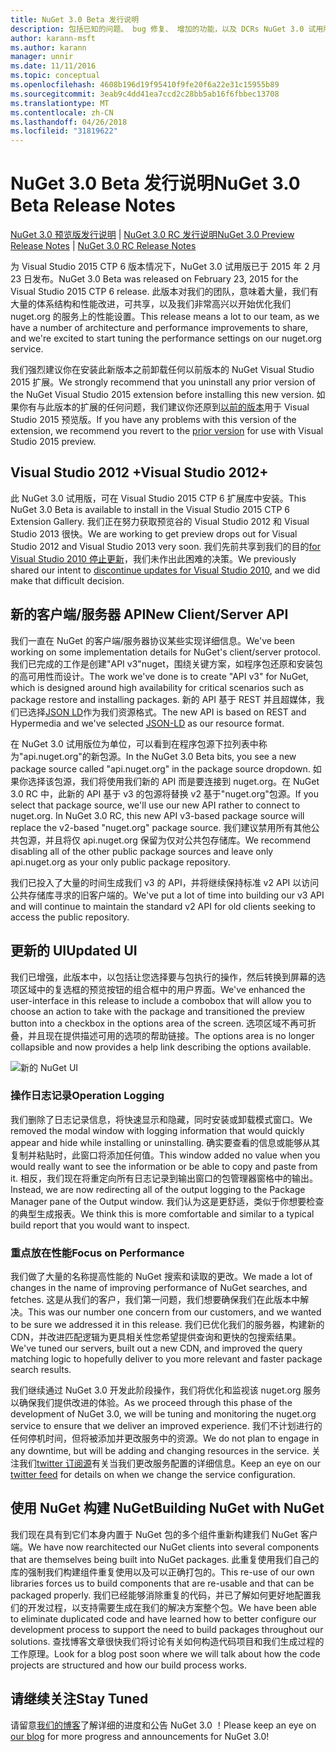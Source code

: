 ```yaml
---
title: NuGet 3.0 Beta 发行说明
description: 包括已知的问题、 bug 修复、 增加的功能，以及 DCRs NuGet 3.0 试用版的发行说明。
author: karann-msft
ms.author: karann
manager: unnir
ms.date: 11/11/2016
ms.topic: conceptual
ms.openlocfilehash: 4608b196d19f95410f9fe20f6a22e31c15955b89
ms.sourcegitcommit: 3eab9c4dd41ea7ccd2c28bb5ab16f6fbbec13708
ms.translationtype: MT
ms.contentlocale: zh-CN
ms.lasthandoff: 04/26/2018
ms.locfileid: "31819622"
---
```

# <a name="nuget-30-beta-release-notes"></a><span data-ttu-id="cbac7-103">NuGet 3.0 Beta 发行说明</span><span class="sxs-lookup"><span data-stu-id="cbac7-103">NuGet 3.0 Beta Release Notes</span></span>

<span data-ttu-id="cbac7-104">[NuGet 3.0 预览版发行说明](../release-notes/nuget-3.0-preview.md) | [NuGet 3.0 RC 发行说明](../release-notes/nuget-3.0-rc.md)</span><span class="sxs-lookup"><span data-stu-id="cbac7-104">[NuGet 3.0 Preview Release Notes](../release-notes/nuget-3.0-preview.md) | [NuGet 3.0 RC Release Notes](../release-notes/nuget-3.0-rc.md)</span></span>

<span data-ttu-id="cbac7-105">为 Visual Studio 2015 CTP 6 版本情况下，NuGet 3.0 试用版已于 2015 年 2 月 23 日发布。</span><span class="sxs-lookup"><span data-stu-id="cbac7-105">NuGet 3.0 Beta was released on February 23, 2015 for the Visual Studio 2015 CTP 6 release.</span></span> <span data-ttu-id="cbac7-106">此版本对我们的团队，意味着大量，我们有大量的体系结构和性能改进，可共享，以及我们非常高兴以开始优化我们 nuget.org 的服务上的性能设置。</span><span class="sxs-lookup"><span data-stu-id="cbac7-106">This release means a lot to our team, as we have a number of architecture and performance improvements to share, and we're excited to start tuning the performance settings on our nuget.org service.</span></span>

<span data-ttu-id="cbac7-107">我们强烈建议你在安装此新版本之前卸载任何以前版本的 NuGet Visual Studio 2015 扩展。</span><span class="sxs-lookup"><span data-stu-id="cbac7-107">We strongly recommend that you uninstall any prior version of the NuGet Visual Studio 2015 extension before installing this new version.</span></span>  <span data-ttu-id="cbac7-108">如果你有与此版本的扩展的任何问题，我们建议你还原到[以前的版本](http://nuget.codeplex.com/downloads/get/909582)用于 Visual Studio 2015 预览版。</span><span class="sxs-lookup"><span data-stu-id="cbac7-108">If you have any problems with this version of the extension, we recommend you revert to the [prior version](http://nuget.codeplex.com/downloads/get/909582) for use with Visual Studio 2015 preview.</span></span>

## <a name="visual-studio-2012"></a><span data-ttu-id="cbac7-109">Visual Studio 2012 +</span><span class="sxs-lookup"><span data-stu-id="cbac7-109">Visual Studio 2012+</span></span>

<span data-ttu-id="cbac7-110">此 NuGet 3.0 试用版，可在 Visual Studio 2015 CTP 6 扩展库中安装。</span><span class="sxs-lookup"><span data-stu-id="cbac7-110">This NuGet 3.0 Beta is available to install in the Visual Studio 2015 CTP 6 Extension Gallery.</span></span> <span data-ttu-id="cbac7-111">我们正在努力获取预览谷的 Visual Studio 2012 和 Visual Studio 2013 很快。</span><span class="sxs-lookup"><span data-stu-id="cbac7-111">We are working to get preview drops out for Visual Studio 2012 and Visual Studio 2013 very soon.</span></span> <span data-ttu-id="cbac7-112">我们先前共享到我们的目的[for Visual Studio 2010 停止更新](http://blog.nuget.org/20141002/visual-studio-2010.html)，我们未作出此困难的决策。</span><span class="sxs-lookup"><span data-stu-id="cbac7-112">We previously shared our intent to [discontinue updates for Visual Studio 2010](http://blog.nuget.org/20141002/visual-studio-2010.html), and we did make that difficult decision.</span></span>

## <a name="new-clientserver-api"></a><span data-ttu-id="cbac7-113">新的客户端/服务器 API</span><span class="sxs-lookup"><span data-stu-id="cbac7-113">New Client/Server API</span></span>

<span data-ttu-id="cbac7-114">我们一直在 NuGet 的客户端/服务器协议某些实现详细信息。</span><span class="sxs-lookup"><span data-stu-id="cbac7-114">We've been working on some implementation details for NuGet's client/server protocol.</span></span> <span data-ttu-id="cbac7-115">我们已完成的工作是创建"API v3"nuget，围绕关键方案，如程序包还原和安装包的高可用性而设计。</span><span class="sxs-lookup"><span data-stu-id="cbac7-115">The work we've done is to create "API v3" for NuGet, which is designed around high availability for critical scenarios such as package restore and installing packages.</span></span> <span data-ttu-id="cbac7-116">新的 API 基于 REST 并且超媒体，我们已选择[JSON LD](http://json-ld.org)作为我们资源格式。</span><span class="sxs-lookup"><span data-stu-id="cbac7-116">The new API is based on REST and Hypermedia and we've selected [JSON-LD](http://json-ld.org) as our resource format.</span></span>

<span data-ttu-id="cbac7-117">在 NuGet 3.0 试用版位为单位，可以看到在程序包源下拉列表中称为"api.nuget.org"的新包源。</span><span class="sxs-lookup"><span data-stu-id="cbac7-117">In the NuGet 3.0 Beta bits, you see a new package source called "api.nuget.org" in the package source dropdown.</span></span>   <span data-ttu-id="cbac7-118">如果你选择该包源，我们将使用我们新的 API 而是要连接到 nuget.org。在 NuGet 3.0 RC 中，此新的 API 基于 v3 的包源将替换 v2 基于"nuget.org"包源。</span><span class="sxs-lookup"><span data-stu-id="cbac7-118">If you select that package source, we'll use our new API rather to connect to nuget.org. In NuGet 3.0 RC, this new API v3-based package source will replace the v2-based "nuget.org" package source.</span></span>  <span data-ttu-id="cbac7-119">我们建议禁用所有其他公共包源，并且将仅 api.nuget.org 保留为仅对公共包存储库。</span><span class="sxs-lookup"><span data-stu-id="cbac7-119">We recommend disabling all of the other public package sources and leave only api.nuget.org as your only public package repository.</span></span>

<span data-ttu-id="cbac7-120">我们已投入了大量的时间生成我们 v3 的 API，并将继续保持标准 v2 API 以访问公共存储库寻求的旧客户端的。</span><span class="sxs-lookup"><span data-stu-id="cbac7-120">We've put a lot of time into building our v3 API and will continue to maintain the standard v2 API for old clients seeking to access the public repository.</span></span>

## <a name="updated-ui"></a><span data-ttu-id="cbac7-121">更新的 UI</span><span class="sxs-lookup"><span data-stu-id="cbac7-121">Updated UI</span></span>

<span data-ttu-id="cbac7-122">我们已增强，此版本中，以包括让您选择要与包执行的操作，然后转换到屏幕的选项区域中的复选框的预览按钮的组合框中的用户界面。</span><span class="sxs-lookup"><span data-stu-id="cbac7-122">We've enhanced the user-interface in this release to include a combobox that will allow you to choose an action to take with the package and transitioned the preview button into a checkbox in the options area of the screen.</span></span>  <span data-ttu-id="cbac7-123">选项区域不再可折叠，并且现在提供描述可用的选项的帮助链接。</span><span class="sxs-lookup"><span data-stu-id="cbac7-123">The options area is no longer collapsible and now provides a help link describing the options available.</span></span>

![新的 NuGet UI](./media/NuGet-3.0-Beta/updated-ui.png)


### <a name="operation-logging"></a><span data-ttu-id="cbac7-125">操作日志记录</span><span class="sxs-lookup"><span data-stu-id="cbac7-125">Operation Logging</span></span>

<span data-ttu-id="cbac7-126">我们删除了日志记录信息，将快速显示和隐藏，同时安装或卸载模式窗口。</span><span class="sxs-lookup"><span data-stu-id="cbac7-126">We removed the modal window with logging information that would quickly appear and hide while installing or uninstalling.</span></span>  <span data-ttu-id="cbac7-127">确实要查看的信息或能够从其复制并粘贴时，此窗口将添加任何值。</span><span class="sxs-lookup"><span data-stu-id="cbac7-127">This window added no value when you would really want to see the information or be able to copy and paste from it.</span></span>  <span data-ttu-id="cbac7-128">相反，我们现在将重定向所有日志记录到输出窗口的包管理器窗格中的输出。</span><span class="sxs-lookup"><span data-stu-id="cbac7-128">Instead, we are now redirecting all of the output logging to the Package Manager pane of the Output window.</span></span>  <span data-ttu-id="cbac7-129">我们认为这是更舒适，类似于你想要检查的典型生成报表。</span><span class="sxs-lookup"><span data-stu-id="cbac7-129">We think this is more comfortable and similar to a typical build report that you would want to inspect.</span></span>


### <a name="focus-on-performance"></a><span data-ttu-id="cbac7-130">重点放在性能</span><span class="sxs-lookup"><span data-stu-id="cbac7-130">Focus on Performance</span></span>

<span data-ttu-id="cbac7-131">我们做了大量的名称提高性能的 NuGet 搜索和读取的更改。</span><span class="sxs-lookup"><span data-stu-id="cbac7-131">We made a lot of changes in the name of improving performance of NuGet searches, and fetches.</span></span>  <span data-ttu-id="cbac7-132">这是从我们的客户，我们第一问题，我们想要确保我们在此版本中解决。</span><span class="sxs-lookup"><span data-stu-id="cbac7-132">This was our number one concern from our customers, and we wanted to be sure we addressed it in this release.</span></span>  <span data-ttu-id="cbac7-133">我们已优化我们的服务器，构建新的 CDN，并改进匹配逻辑为更具相关性您希望提供查询和更快的包搜索结果。</span><span class="sxs-lookup"><span data-stu-id="cbac7-133">We've tuned our servers, built out a new CDN, and improved the query matching logic to hopefully deliver to you more relevant and faster package search results.</span></span>

<span data-ttu-id="cbac7-134">我们继续通过 NuGet 3.0 开发此阶段操作，我们将优化和监视该 nuget.org 服务以确保我们提供改进的体验。</span><span class="sxs-lookup"><span data-stu-id="cbac7-134">As we proceed through this phase of the development of NuGet 3.0, we will be tuning and monitoring the nuget.org service to ensure that we deliver an improved experience.</span></span>  <span data-ttu-id="cbac7-135">我们不计划进行的任何停机时间，但将被添加并更改服务中的资源。</span><span class="sxs-lookup"><span data-stu-id="cbac7-135">We do not plan to engage in any downtime, but will be adding and changing resources in the service.</span></span>  <span data-ttu-id="cbac7-136">关注我们[twitter 订阅源](http://twitter.com/nuget)有关当我们更改服务配置的详细信息。</span><span class="sxs-lookup"><span data-stu-id="cbac7-136">Keep an eye on our [twitter feed](http://twitter.com/nuget) for details on when we change the service configuration.</span></span>

## <a name="building-nuget-with-nuget"></a><span data-ttu-id="cbac7-137">使用 NuGet 构建 NuGet</span><span class="sxs-lookup"><span data-stu-id="cbac7-137">Building NuGet with NuGet</span></span>

<span data-ttu-id="cbac7-138">我们现在具有到它们本身内置于 NuGet 包的多个组件重新构建我们 NuGet 客户端。</span><span class="sxs-lookup"><span data-stu-id="cbac7-138">We have now rearchitected our NuGet clients into several components that are themselves being built into NuGet packages.</span></span> <span data-ttu-id="cbac7-139">此重复使用我们自己的库的强制我们构建组件重复使用以及可以正确打包的。</span><span class="sxs-lookup"><span data-stu-id="cbac7-139">This re-use of our own libraries forces us to build components that are re-usable and that can be packaged properly.</span></span>  <span data-ttu-id="cbac7-140">我们已经能够消除重复的代码，并已了解如何更好地配置我们的开发过程，以支持需要生成在我们的解决方案整个包。</span><span class="sxs-lookup"><span data-stu-id="cbac7-140">We have been able to eliminate duplicated code and have learned how to better configure our development process to support the need to build packages throughout our solutions.</span></span>  <span data-ttu-id="cbac7-141">查找博客文章很快我们将讨论有关如何构造代码项目和我们生成过程的工作原理。</span><span class="sxs-lookup"><span data-stu-id="cbac7-141">Look for a blog post soon where we will talk about how the code projects are structured and how our build process works.</span></span>

## <a name="stay-tuned"></a><span data-ttu-id="cbac7-142">请继续关注</span><span class="sxs-lookup"><span data-stu-id="cbac7-142">Stay Tuned</span></span>

<span data-ttu-id="cbac7-143">请留意[我们的博客](http://blog.nuget.org)了解详细的进度和公告 NuGet 3.0 ！</span><span class="sxs-lookup"><span data-stu-id="cbac7-143">Please keep an eye on [our blog](http://blog.nuget.org) for more progress and announcements for NuGet 3.0!</span></span>
